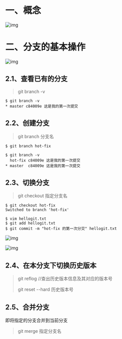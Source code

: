 # 一、概念

![img](https://wx3.sinaimg.cn/mw2000/008rcJvVgy1h4n2woszzbj30ou0a3q7e.jpg)





# 二、分支的基本操作



![img](https://wx3.sinaimg.cn/mw2000/008rcJvVgy1h4n2y3k3h8j30rc08swg7.jpg)



## 2.1、查看已有的分支

> git branch -v

```shell
$ git branch -v
* master c84009e 这是我的第一次提交
```

## 2.2、创建分支

> git branch 分支名

```shell
$ git branch hot-fix

$ git branch -v
  hot-fix c84009e 这是我的第一次提交
* master  c84009e 这是我的第一次提交
```

## 2.3、切换分支

> git checkout 指定分支名

```shell
$ git checkout hot-fix
Switched to branch 'hot-fix'

$ vim hellogit.txt
$ git add hellogit.txt
$ git commit -m "hot-fix 的第一次分交" hellogit.txt

```

![img](https://wx2.sinaimg.cn/mw2000/008rcJvVgy1h4n387xz3kj30vz05vwky.jpg)

![img](https://wx1.sinaimg.cn/mw2000/008rcJvVgy1h4n3ekd6wjj30w404178c.jpg)

## 2.4、在本分支下切换历史版本

> git reflog   //查出历史版本信息及其对应的版本号
>
> git reset --hard 历史版本号

## 2.5、合并分支

即将指定的分支合并到当前分支

> git merge 指定分支名